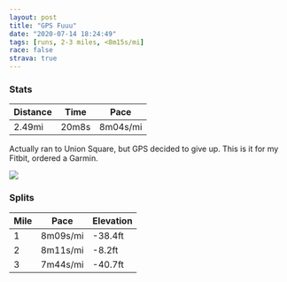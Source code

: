 ```yaml
---
layout: post
title: "GPS Fuuu"
date: "2020-07-14 18:24:49"
tags: [runs, 2-3 miles, <8m15s/mi]
race: false
strava: true
---
```


### Stats

| Distance | Time | Pace |
|----------|------|------|
|2.49mi|20m8s|8m04s/mi|

Actually ran to Union Square, but GPS decided to give up. This is it for my Fitbit, ordered a Garmin.

<img src='https://maps.googleapis.com/maps/api/staticmap?maptype=roadmap&path=enc:s{fwFldgbMKEEMECWAUOc@GI@OFQB}CUI@oAEi@@_@E_@O[IS?MH_@CYDWCI@_AEk@G]Io@GMCOBK?a@BMRDp@CRAl@O`AEfAO|@?Z[p@LREFIHSp@ILKFmABMCKEi@GeAu@WAGQ]WIMUMMUKWIKq@[M?I?ID{@B}@RaA@QFKL]Fc@?[@_@EEC]Jg@EYLWDWPUFk@BKDs@?ICSBCCMBCBSFe@Fi@PABKDW?o@FOCQDK?SLSDk@@]F_@B_@F[BW?WFQJIEKBGAA@o@F_@?CDg@BMDECSLG@e@@aATY?SCKBGF]FKCE?eATK?QBa@LQA{@DCAQAm@Tc@HKDu@LEB]@QFqA?w@JG?e@HK@s@PK?YFYAu@LIE{@FWASFYBm@RyAPm@NABE@aB?SFS?YFMCEI]G[He@\_@?[Lg@F]LMNuAB[FUP[FgBFGD[Hw@DOFQBc@?IBi@Ai@N[^QJc@^SXGLCTO`@C?B@GLMNKRQj@OTITSVELGDq@vASv@OJOTUf@AJIJEN@l@Af@BJCHOX}@h@KJQ`@W\[ZOn@KLWp@UXO\a@d@KRKJA?IZUXAZGf@KTSVCVOf@Kd@c@j@g@t@&key=AIzaSyC1MId7bFpkLXNAaYhBSTb8jLyiSqzbDtM&size=800x800&markers=color:yellow|label:S|40.67274,-73.93367&markers=color:green|label:F|40.70290000000006,-73.94578000000007'>

### Splits

| Mile | Pace | Elevation |
|------|------|-----------|
|1|8m09s/mi|-38.4ft|
|2|8m11s/mi|-8.2ft|
|3|7m44s/mi|-40.7ft|
